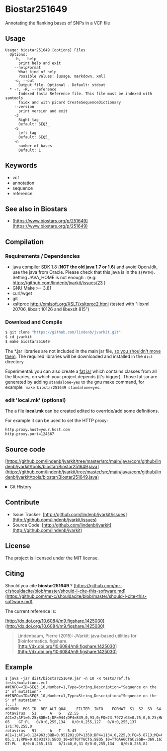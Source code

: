# Biostar251649

 Annotating the flanking bases of SNPs in a VCF file


## Usage

```
Usage: biostar251649 [options] Files
  Options:
    -h, --help
      print help and exit
    --helpFormat
      What kind of help
      Possible Values: [usage, markdown, xml]
    -o, --out
      Output file. Optional . Default: stdout
  * -r, -R, --reference
      Indexed fasta Reference file. This file must be indexed with samtools 
      faidx and with picard CreateSequenceDictionary
    --version
      print version and exit
    -3
      Right tag
      Default: SEQ3_
    -5
      Left tag
      Default: SEQ5_
    -n
      number of bases
      Default: 1

```


## Keywords

 * vcf
 * annotation
 * sequence
 * reference



## See also in Biostars

 * [https://www.biostars.org/p/251649](https://www.biostars.org/p/251649)


## Compilation

### Requirements / Dependencies

* java [compiler SDK 1.8](http://www.oracle.com/technetwork/java/index.html) (**NOT the old java 1.7 or 1.6**) and avoid OpenJdk, use the java from Oracle. Please check that this java is in the `${PATH}`. Setting JAVA_HOME is not enough : (e.g: https://github.com/lindenb/jvarkit/issues/23 )
* GNU Make >= 3.81
* curl/wget
* git
* xsltproc http://xmlsoft.org/XSLT/xsltproc2.html (tested with "libxml 20706, libxslt 10126 and libexslt 815")


### Download and Compile

```bash
$ git clone "https://github.com/lindenb/jvarkit.git"
$ cd jvarkit
$ make biostar251649
```

The *.jar libraries are not included in the main jar file, [so you shouldn't move them](https://github.com/lindenb/jvarkit/issues/15#issuecomment-140099011 ).
The required libraries will be downloaded and installed in the `dist` directory.

Experimental: you can also create a [fat jar](https://stackoverflow.com/questions/19150811/) which contains classes from all the libraries, on which your project depends (it's bigger). Those fat-jar are generated by adding `standalone=yes` to the gnu make command, for example ` make biostar251649 standalone=yes`.

### edit 'local.mk' (optional)

The a file **local.mk** can be created edited to override/add some definitions.

For example it can be used to set the HTTP proxy:

```
http.proxy.host=your.host.com
http.proxy.port=124567
```
## Source code 

[https://github.com/lindenb/jvarkit/tree/master/src/main/java/com/github/lindenb/jvarkit/tools/biostar/Biostar251649.java](https://github.com/lindenb/jvarkit/tree/master/src/main/java/com/github/lindenb/jvarkit/tools/biostar/Biostar251649.java)


<details>
<summary>Git History</summary>

```
Wed May 24 17:27:28 2017 +0200 ; lowres bam2raster & fix doc ; https://github.com/lindenb/jvarkit/commit/6edcfd661827927b541e7267195c762e916482a0
Mon May 8 18:15:11 2017 +0200 ; biostar251649 ; https://github.com/lindenb/jvarkit/commit/f3e7442ab22ba63b7211c11876b0dfac499ed44d
```

</details>

## Contribute

- Issue Tracker: [http://github.com/lindenb/jvarkit/issues](http://github.com/lindenb/jvarkit/issues)
- Source Code: [http://github.com/lindenb/jvarkit](http://github.com/lindenb/jvarkit)

## License

The project is licensed under the MIT license.

## Citing

Should you cite **biostar251649** ? [https://github.com/mr-c/shouldacite/blob/master/should-I-cite-this-software.md](https://github.com/mr-c/shouldacite/blob/master/should-I-cite-this-software.md)

The current reference is:

[http://dx.doi.org/10.6084/m9.figshare.1425030](http://dx.doi.org/10.6084/m9.figshare.1425030)

> Lindenbaum, Pierre (2015): JVarkit: java-based utilities for Bioinformatics. figshare.
> [http://dx.doi.org/10.6084/m9.figshare.1425030](http://dx.doi.org/10.6084/m9.figshare.1425030)


## Example

```
$ java -jar dist/biostar251649.jar -n 10 -R tests/ref.fa tests/mutations.vcf
##INFO=<ID=SEQ3_10,Number=1,Type=String,Description="Sequence on the 3' of mutation">
##INFO=<ID=SEQ5_10,Number=1,Type=String,Description="Sequence on the 5' of mutation">
(...)
#CHROM	POS	ID	REF	ALT	QUAL	FILTER	INFO	FORMAT	S1	S2	S3	S4
rotavirus	51	.	A	G	22.55	.	AC1=2;AF1=0.25;BQB=1;DP=944;DP4=849,0,93,0;FQ=23.7972;G3=0.75,0,0.25;HWE=0.033921;MQ=60;MQ0F=0;MQB=1;PV4=1,1,1,1;RPB=0.993129;SEQ3_10=GATGGTAAGC;SEQ5_10=TCTACTCAGC;SGB=-61.9012;VDB=3.53678e-05	GT:PL	0/0:0,255,134	0/0:0,255,127	0/0:0,255,137	1/1:70,255,0
rotavirus	91	.	A	T	5.45	.	AC1=1;AF1=0.124963;BQB=0.951201;DP=1359;DP4=1134,0,225,0;FQ=5.8713;MQ=60;MQ0F=0;MQB=1;PV4=1,4.80825e-05,1,1;RPB=0.0393173;SEQ3_10=GTTGTTGCTG;SEQ5_10=TTGAAGCTGC;SGB=-369.163;VDB=0.313337	GT:PL	0/0:0,255,133	0/1:40,0,31	0/0:0,255,134	0/0:0,255,82
```


